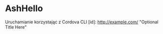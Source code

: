 AshHello
========

Uruchamianie korzystając z Cordova CLI [id]: <http://example.com/>  "Optional Title Here"
